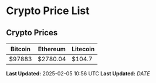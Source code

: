 # Crypto Price List

## Crypto Prices
| Bitcoin | Ethereum | Litecoin |
| ------- | -------- | -------- |
| $97883 | $2780.04 | $104.7 |
**Last Updated:** 2025-02-05 10:56 UTC
**Last Updated:** $DATE$

